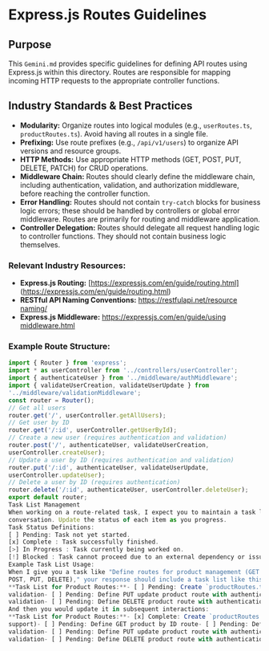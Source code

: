 # Express.js Routes Guidelines

## Purpose

This `Gemini.md` provides specific guidelines for defining API routes using
Express.js within this directory. Routes are responsible for mapping incoming
HTTP requests to the appropriate controller functions.

## Industry Standards & Best Practices

- **Modularity:** Organize routes into logical modules (e.g.,
  `userRoutes.ts`, `productRoutes.ts`). Avoid having all routes in a single file.
- **Prefixing:** Use route prefixes (e.g., `/api/v1/users`) to organize API
  versions and resource groups.
- **HTTP Methods:** Use appropriate HTTP methods (GET, POST, PUT, DELETE,
  PATCH) for CRUD operations.
- **Middleware Chain:** Routes should clearly define the middleware chain,
  including authentication, validation, and authorization middleware, before
  reaching the controller function.
- **Error Handling:** Routes should not contain `try-catch` blocks for
  business logic errors; these should be handled by controllers or global error
  middleware. Routes are primarily for routing and middleware application.
- **Controller Delegation:** Routes should delegate all request handling
  logic to controller functions. They should not contain business logic
  themselves.

### Relevant Industry Resources:

- **Express.js Routing:** [https://expressjs.com/en/guide/routing.html]
  (https://expressjs.com/en/guide/routing.html)
- **RESTful API Naming Conventions:** [https://restfulapi.net/resource
  naming/](https://restfulapi.net/resource-naming/)
- **Express.js Middleware:** [https://expressjs.com/en/guide/using
  middleware.html](https://expressjs.com/en/guide/using-middleware.html)

### Example Route Structure:

```typescript
import { Router } from 'express';
import * as userController from '../controllers/userController';
import { authenticateUser } from '../middleware/authMiddleware';
import { validateUserCreation, validateUserUpdate } from
'../middleware/validationMiddleware';
const router = Router();
// Get all users
router.get('/', userController.getAllUsers);
// Get user by ID
router.get('/:id', userController.getUserById);
// Create a new user (requires authentication and validation)
router.post('/', authenticateUser, validateUserCreation,
userController.createUser);
// Update a user by ID (requires authentication and validation)
router.put('/:id', authenticateUser, validateUserUpdate,
userController.updateUser);
// Delete a user by ID (requires authentication)
router.delete('/:id', authenticateUser, userController.deleteUser);
export default router;
Task List Management
When working on a route-related task, I expect you to maintain a task list within our
conversation. Update the status of each item as you progress.
Task Status Definitions:
[ ] Pending: Task not yet started.
[x] Complete : Task successfully finished.
[>] In Progress : Task currently being worked on.
[!] Blocked : Task cannot proceed due to an external dependency or issue.
Example Task List Usage:
When I give you a task like "Define routes for product management (GET all, GET by ID,
POST, PUT, DELETE)," your response should include a task list like this:
**Task List for Product Routes:**- [ ] Pending: Create `productRoutes.ts` file- [>] In Progress: Define GET all products route- [ ] Pending: Define GET product by ID route- [ ] Pending: Define POST create product route with authentication and
validation- [ ] Pending: Define PUT update product route with authentication and
validation- [ ] Pending: Define DELETE product route with authentication
And then you would update it in subsequent interactions:
**Task List for Product Routes:**- [x] Complete: Create `productRoutes.ts` file- [>] In Progress: Define GET all products route (currently adding pagination
support)- [ ] Pending: Define GET product by ID route- [ ] Pending: Define POST create product route with authentication and
validation- [ ] Pending: Define PUT update product route with authentication and
validation- [ ] Pending: Define DELETE product route with authentication
```
